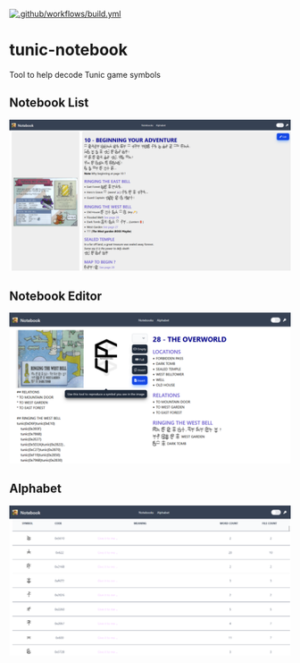 [![.github/workflows/build.yml](https://github.com/GillesBouissac/tunic-notebook/actions/workflows/build.yml/badge.svg)](https://github.com/GillesBouissac/tunic-notebook/actions/workflows/build.yml)

# tunic-notebook
Tool to help decode Tunic game symbols

## Notebook List
![Example editor](https://github.com/GillesBouissac/tunic-notebook/blob/main/static/notebook-view.png)

## Notebook Editor
![Example editor](https://github.com/GillesBouissac/tunic-notebook/blob/main/static/editor-view.png)

## Alphabet
![Example editor](https://github.com/GillesBouissac/tunic-notebook/blob/main/static/alphabet-view.png)

